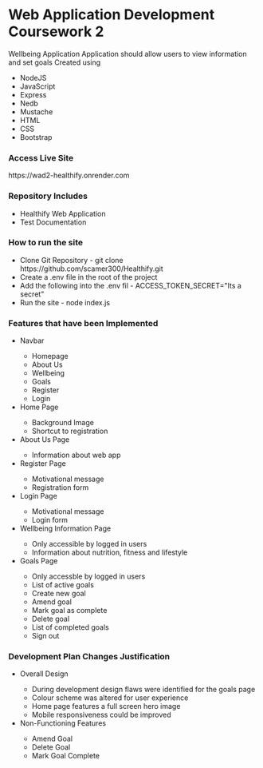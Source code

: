 <h1>Web Application Development Coursework 2</h1>
Wellbeing Application
Application should allow users to view information and set goals
Created using
<ul>
  <li>NodeJS</li>
  <li>JavaScript</li>
  <li>Express</li>
  <li>Nedb</li>
  <li>Mustache</li>
  <li>HTML</li>
  <li>CSS</li>
  <li>Bootstrap</li>
</ul>

<h3>Access Live Site</h3>
https://wad2-healthify.onrender.com

<h3>Repository Includes</h3>
<ul>
  <li>Healthify Web Application</li>
  <li>Test Documentation</li>
</ul>

<h3>How to run the site</h3>
<ul>
<li>Clone Git Repository - git clone https://github.com/scamer300/Healthify.git</li>
<li>Create a .env file in the root of the project</li>
<li>Add the following into the .env fil - ACCESS_TOKEN_SECRET="Its a secret"</li>
<li>Run the site - node index.js</li>
</ul>

<h3>Features that have been Implemented</h3>
<ul>
  <li>Navbar</li>
  <ul>
    <li>Homepage</li>
    <li>About Us</li>
    <li>Wellbeing</li>
    <li>Goals</li>
    <li>Register</li>
    <li>Login</li>
  </ul>
<li>Home Page</li>
  <ul>
    <li>Background Image</li>
    <li>Shortcut to registration</li>
  </ul>
<li>About Us Page</li>
  <ul>
   <li>Information about web app</li>
  </ul>
<li>Register Page</li>
  <ul>
    <li>Motivational message</li>
    <li>Registration form</li>
  </ul>
<li>Login Page</li>
   <ul>
    <li>Motivational message</li>
    <li>Login form</li>
   </ul>
<li>Wellbeing Information Page</li>
   <ul>
    <li>Only accessible by logged in users</li>
    <li>Information about nutrition, fitness and lifestyle</li>
   </ul>
<li>Goals Page</li>
  <ul>
    <li>Only accessble by logged in users</li>
    <li>List of active goals</li>
    <li>Create new goal</li>
    <li>Amend goal</li>
    <li>Mark goal as complete</li>
    <li>Delete goal</li>
    <li>List of completed goals</li>
    <li>Sign out</li>
  </ul>
 </ul>
 
 <h3>Development Plan Changes Justification</h3>
 <ul>
  <li>Overall Design</li>
    <ul>
      <li>During development design flaws were identified for the goals page</li>
      <li>Colour scheme was altered for user experience</li>
      <li>Home page features a full screen hero image</li>
      <li>Mobile responsiveness could be improved</li>
    </ul>
  <li>Non-Functioning Features</li>
  <ul>
    <li>Amend Goal</li>
    <li>Delete Goal</li>
    <li>Mark Goal Complete</li>
  </ul>
 </ul>
